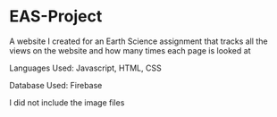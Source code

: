 # EAS-Project
A website I created for an Earth Science assignment that tracks all the views on the website and how many times each page is looked at

Languages Used: Javascript, HTML, CSS

Database Used: Firebase

I did not include the image files
